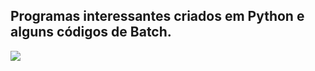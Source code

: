 ## Programas interessantes criados em Python e alguns códigos de Batch.

<img src="https://upload.wikimedia.org/wikipedia/commons/thumb/0/0a/Python.svg/1200px-Python.svg.png"/>
